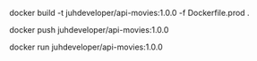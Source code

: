 docker build -t juhdeveloper/api-movies:1.0.0 -f Dockerfile.prod .

docker push juhdeveloper/api-movies:1.0.0 

docker run juhdeveloper/api-movies:1.0.0
